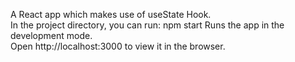 A React app which makes use of useState Hook.   
In the project directory, you can run: npm start Runs the app in the development mode.  
Open http://localhost:3000 to view it in the browser.
